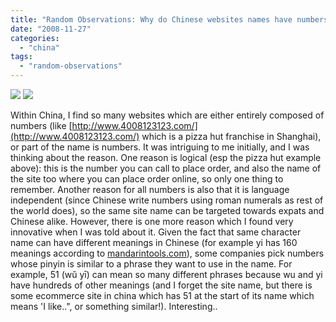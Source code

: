 ```yaml
---
title: "Random Observations: Why do Chinese websites names have numbers in them?"
date: "2008-11-27"
categories: 
  - "china"
tags: 
  - "random-observations"
---
```


![](images/111808-2331-randomobser1.jpg) ![](images/111808-2331-randomobser2.jpg)

Within China, I find so many websites which are either entirely composed of numbers (like [http://www.4008123123.com/](http://www.4008123123.com/) which is a pizza hut franchise in Shanghai), or part of the name is numbers. It was intriguing to me initially, and I was thinking about the reason. One reason is logical (esp the pizza hut example above): this is the number you can call to place order, and also the name of the site too where you can place order online, so only one thing to remember. Another reason for all numbers is also that it is language independent (since Chinese write numbers using roman numerals as rest of the world does), so the same site name can be targeted towards expats and Chinese alike. However, there is one more reason which I found very innovative when I was told about it. Given the fact that same character name can have different meanings in Chinese (for example yi has 160 meanings according to [mandarintools.com](http://www.mandarintools.com/worddict.html)), some companies pick numbers whose pinyin is similar to a phrase they want to use in the name. For example, 51 (wǔ yī) can mean so many different phrases because wu and yi have hundreds of other meanings (and I forget the site name, but there is some ecommerce site in china which has 51 at the start of its name which means 'I like..", or something similar!). Interesting..
